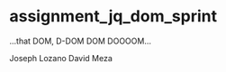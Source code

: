 assignment_jq_dom_sprint
========================

...that DOM, D-DOM DOM DOOOOM...


Joseph Lozano
David Meza
